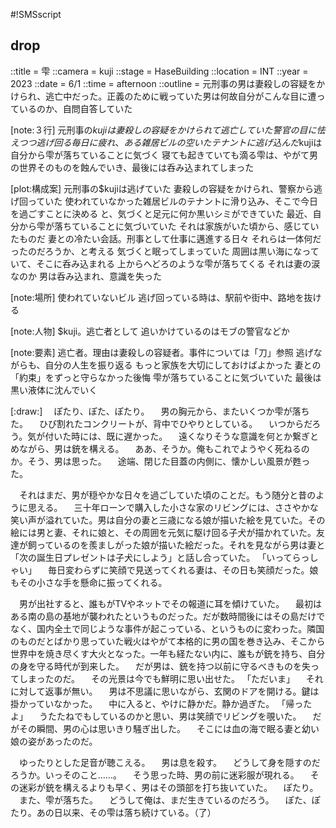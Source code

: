 #!SMSscript

## drop

::title = 雫
::camera = kuji
::stage = HaseBuilding
::location = INT
::year = 2023
::date = 6/1
::time = afternoon
::outline = 元刑事の男は妻殺しの容疑をかけられ、逃亡中だった。正義のために戦っていた男は何故自分がこんな目に遭っているのか、自問自答していた

[note:３行]
元刑事の$kujiは妻殺しの容疑をかけられて逃亡していた
警官の目に怯えつつ逃げ回る毎日に疲れ、ある雑居ビルの空いたテナントに逃げ込んだ$kujiは自分から雫が落ちていることに気づく
寝ても起きていても滴る雫は、やがて男の世界そのものを蝕んでいき、最後には呑み込まれてしまった

[plot:構成案]
元刑事の$kujiは逃げていた
妻殺しの容疑をかけられ、警察から逃げ回っていた
使われていなかった雑居ビルのテナントに滑り込み、そこで今日を過ごすことに決める
と、気づくと足元に何か黒いシミができていた
最近、自分から雫が落ちていることに気づいていた
それは家族がいた頃から、感じていたものだ
妻との冷たい会話。刑事として仕事に邁進する日々
それらは一体何だったのだろうか、と考える
気づくと眠ってしまっていた
周囲は黒い海になっていて、そこに呑み込まれる
上からへどろのような雫が落ちてくる
それは妻の涙なのか
男は呑み込まれ、意識を失った

[note:場所]
使われていないビル
逃げ回っている時は、駅前や街中、路地を抜ける

[note:人物]
$kuji。逃亡者として
追いかけているのはモブの警官などか

[note:要素]
逃亡者。理由は妻殺しの容疑者。事件については「刀」参照
逃げながらも、自分の人生を振り返る
もっと家族を大切にしておけばよかった
妻との「約束」をずっと守らなかった後悔
雫が落ちていることに気づいていた
最後は黒い液体に沈んでいく

[:draw:]
　ぽたり、ぽた、ぽたり。
　男の胸元から、またいくつか雫が落ちた。
　ひび割れたコンクリートが、背中でひやりとしている。
　いつからだろう。気が付いた時には、既に遅かった。
　遠くなりそうな意識を何とか繋ぎとめながら、男は銃を構える。
　ああ、そうか。俺もこれでようやく死ねるのか。そう、男は思った。
　途端、閉じた目蓋の内側に、懐かしい風景が甦った。

　それはまだ、男が穏やかな日々を過ごしていた頃のことだ。もう随分と昔のように思える。
　三十年ローンで購入した小さな家のリビングには、ささやかな笑い声が溢れていた。男は自分の妻と三歳になる娘が描いた絵を見ていた。その絵には男と妻、それに娘と、その周囲を元気に駆け回る子犬が描かれていた。友達が飼っているのを羨ましがった娘が描いた絵だった。それを見ながら男は妻と「次の誕生日プレゼントは子犬にしよう」と話し合っていた。
「いってらっしゃい」
　毎日変わらずに笑顔で見送ってくれる妻は、その日も笑顔だった。娘もその小さな手を懸命に振ってくれる。

　男が出社すると、誰もがTVやネットでその報道に耳を傾けていた。
　最初はある南の島の基地が襲われたというものだった。だが数時間後にはその島だけでなく、国内全土で同じような事件が起こっている、というものに変わった。隣国のものだとばかり思っていた戦火はやがて本格的に男の国を巻き込み、そこから世界中を焼き尽くす大火となった。一年も経たない内に、誰もが銃を持ち、自分の身を守る時代が到来した。
　だが男は、銃を持つ以前に守るべきものを失ってしまったのだ。
　その光景は今でも鮮明に思い出せた。
「ただいま」
　それに対して返事が無い。
　男は不思議に思いながら、玄関のドアを開ける。鍵は掛かっていなかった。
　中に入ると、やけに静かだ。静か過ぎた。
「帰ったよ」
　うたたねでもしているのかと思い、男は笑顔でリビングを覗いた。
　だがその瞬間、男の心は思いきり騒ぎ出した。
　そこには血の海で眠る妻と幼い娘の姿があったのだ。

　ゆったりとした足音が聴こえる。
　男は息を殺す。
　どうして身を隠すのだろうか。いっそのこと……。
　そう思った時、男の前に迷彩服が現れる。
　その迷彩が銃を構えるよりも早く、男はその頭部を打ち抜いていた。
　ぽたり。
　また、雫が落ちた。
　どうして俺は、まだ生きているのだろう。
　ぽた、ぽたり。あの日以来、その雫は落ち続けている。（了）


